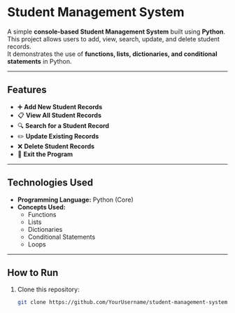 # Student Management System  

A simple **console-based Student Management System** built using **Python**.  
This project allows users to add, view, search, update, and delete student records.  
It demonstrates the use of **functions, lists, dictionaries, and conditional statements** in Python.  

---

## Features  
- ➕ **Add New Student Records**  
- 📋 **View All Student Records**  
- 🔍 **Search for a Student Record**  
- ✏️ **Update Existing Records**  
- ❌ **Delete Student Records**  
- 🚪 **Exit the Program**  

---

## Technologies Used  
- **Programming Language:** Python (Core)  
- **Concepts Used:**  
  - Functions  
  - Lists  
  - Dictionaries  
  - Conditional Statements  
  - Loops  

---

## How to Run  
1. Clone this repository:  
   ```bash
   git clone https://github.com/YourUsername/student-management-system.git
